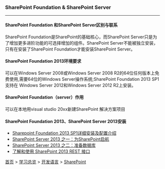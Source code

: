### SharePoint Foundation & SharePoint Server
--------

#### SharePoint Foundation 和SharePoint Server区别与联系
SharePoint Foundation是SharePoint的基础核心，而SharePoint Server只是为了增加更多进阶功能的可选择增加的组件。SharePoint Server不能被独立安装，只有在安装了SharePoint Foundation才能安装SharePoint Server。

#### SharePoint Foundation 2013环境要求
可以在Windows Server 2008或Windows Server 2008 R2的64位任何版本上免费使用,需要64位的Windows Server操作系统;SharePoint Foundation 2013 SP1支持在 Windows Server 2012和Windows Server 2012 R2上安装。

#### SharePoint Foundation（server）作用
可以在本地用visual studio 20xx新建SharePoint 解决方案项目

#### SharePoint Foundation 2013、SharePoint Server 2013安装  
* [Sharepoint Foundation 2013 SP1详细安装及配置介绍](https://yq.aliyun.com/articles/428538)  
* [SharePoint Server 2013 之一：为SharePoint启航](https://yq.aliyun.com/articles/411923?spm=a2c4e.11153940.blogcont428538.75.258c2405QQHvxd)  
* [SharePoint Server 2013 之二：准备数据库](https://yq.aliyun.com/articles/411882?spm=a2c4e.11153940.blogcont411923.24.53ca4377Q5OWqJ)
* [了解和使用 SharePoint 2013 REST 接口](https://msdn.microsoft.com/zh-cn/magazine/dn198245.aspx)
  
  
  
  
[首页](../../README.md) > [学习总览](../../introduction/studyCatalogList.md) > [开发语言](../developmentLanguage/developmentLanguage.md) > [SharePoint](SharePoint.md)
